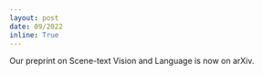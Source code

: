```yaml
---
layout: post
date: 09/2022
inline: True
---
```


Our preprint on Scene-text Vision and Language is now on arXiv.






















